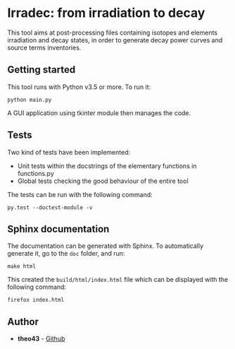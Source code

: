 # Irradec: from irradiation to decay
This tool aims at post-processing files containing isotopes and elements irradiation and decay states, in order to generate decay power curves and source terms inventories.

## Getting started
This tool runs with Python v3.5 or more. To run it:
```
python main.py
```
A GUI application using tkinter module then manages the code.

## Tests
Two kind of tests have been implemented:
- Unit tests within the docstrings of the elementary functions in functions.py
- Global tests checking the good behaviour of the entire tool

The tests can be run with the following command:
```
py.test --doctest-module -v
```

## Sphinx documentation
The documentation can be generated with Sphinx. To automatically generate it, go to the `doc` folder, and run:
```
make html
```

This created the `build/html/index.html` file which can be displayed with the following command:
```
firefox index.html
```

## Author
* **theo43** - [Github](https://github.com/theo43)

